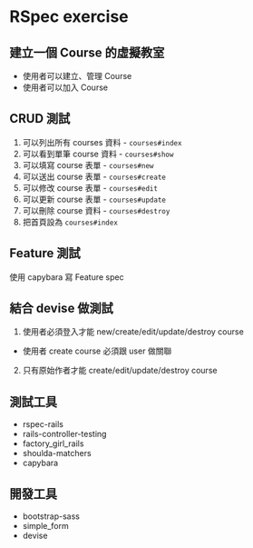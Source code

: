 # RSpec exercise

## 建立一個 Course 的虛擬教室

* 使用者可以建立、管理 Course
* 使用者可以加入 Course

## CRUD 測試

1. 可以列出所有 courses 資料 - `courses#index`
2. 可以看到單筆 course 資料 - `courses#show`
3. 可以填寫 course 表單 - `courses#new`
4. 可以送出 course 表單 - `courses#create`
5. 可以修改 course 表單 - `courses#edit`
6. 可以更新 course 表單 - `courses#update`
7. 可以刪除 course 資料 - `courses#destroy`
8. 把首頁設為 `courses#index`

## Feature 測試

使用 capybara 寫 Feature spec

## 結合 devise 做測試

1. 使用者必須登入才能 new/create/edit/update/destroy course
  * 使用者 create course 必須跟 user 做關聯
2. 只有原始作者才能 create/edit/update/destroy course

## 測試工具

* rspec-rails
* rails-controller-testing
* factory_girl_rails
* shoulda-matchers
* capybara

## 開發工具

* bootstrap-sass
* simple_form
* devise
